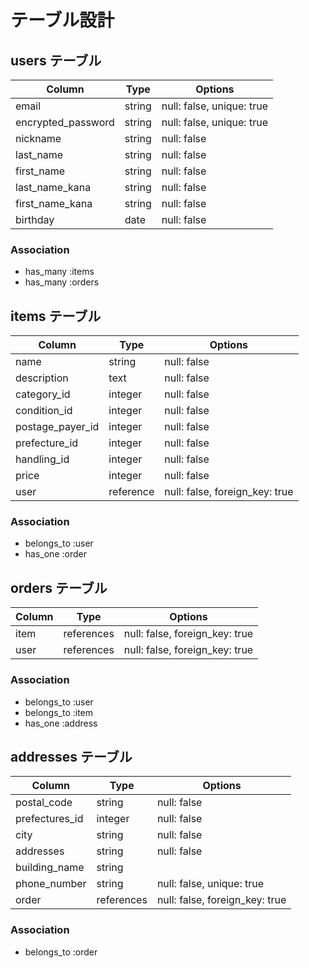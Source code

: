 # テーブル設計

## users テーブル

| Column             | Type   | Options                       |
| ------------------ | ------ | ----------------------------- |
| email              | string | null: false, unique: true     |
| encrypted_password | string | null: false, unique: true     |
| nickname           | string | null: false                   |
| last_name          | string | null: false                   |
| first_name         | string | null: false                   |
| last_name_kana     | string | null: false                   |
| first_name_kana    | string | null: false                   |
| birthday           | date   | null: false                   |

### Association

- has_many :items
- has_many :orders

## items テーブル
 
| Column           | Type         | Options                     |
| ---------------- | --------- | ------------------------------ |
| name             | string    | null: false                    |
| description      | text      | null: false                    |
| category_id      | integer   | null: false                    |
| condition_id     | integer   | null: false                    |
| postage_payer_id | integer   | null: false                    |
| prefecture_id    | integer   | null: false                    |
| handling_id      | integer   | null: false                    |
| price            | integer   | null: false                    |
| user             | reference | null: false, foreign_key: true |

### Association

- belongs_to :user
- has_one :order

## orders テーブル

| Column       | Type       | Options                        |
| ------------ | ---------- | ------------------------------ |
| item         | references | null: false, foreign_key: true |
| user         | references | null: false, foreign_key: true |

### Association

- belongs_to :user
- belongs_to :item
- has_one :address

## addresses テーブル

| Column         | Type       | Options                        |
| -------------  | ---------- | ------------------------------ |
| postal_code    | string     | null: false                    |
| prefectures_id | integer    | null: false                    |
| city           | string     | null: false                    |
| addresses      | string     | null: false                    |
| building_name  | string     |                                |
| phone_number   | string     | null: false, unique: true      |
| order          | references | null: false, foreign_key: true |

### Association

- belongs_to :order
